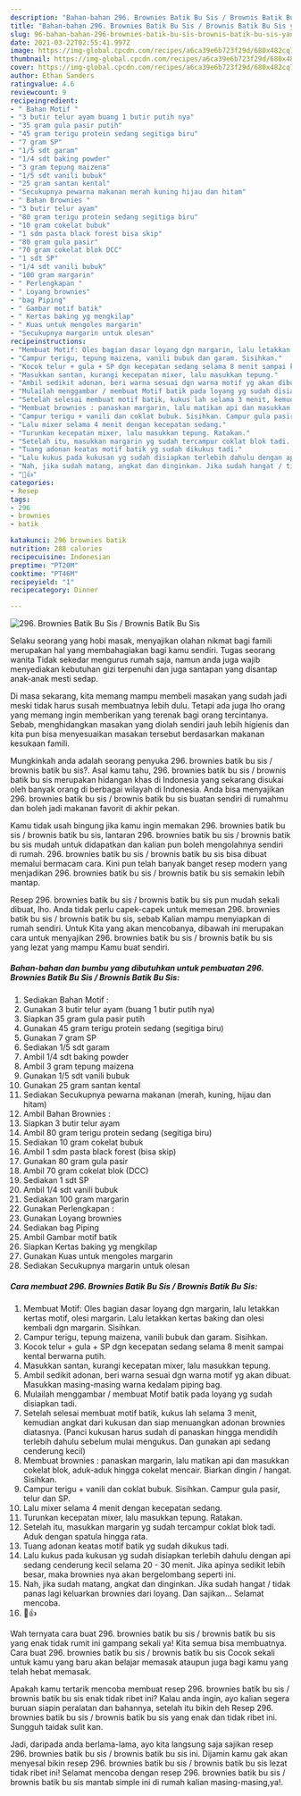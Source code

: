 ```yaml
---
description: "Bahan-bahan 296. Brownies Batik Bu Sis / Brownis Batik Bu Sis yang nikmat Untuk Jualan"
title: "Bahan-bahan 296. Brownies Batik Bu Sis / Brownis Batik Bu Sis yang nikmat Untuk Jualan"
slug: 96-bahan-bahan-296-brownies-batik-bu-sis-brownis-batik-bu-sis-yang-nikmat-untuk-jualan
date: 2021-03-22T02:55:41.997Z
image: https://img-global.cpcdn.com/recipes/a6ca39e6b723f29d/680x482cq70/296-brownies-batik-bu-sis-brownis-batik-bu-sis-foto-resep-utama.jpg
thumbnail: https://img-global.cpcdn.com/recipes/a6ca39e6b723f29d/680x482cq70/296-brownies-batik-bu-sis-brownis-batik-bu-sis-foto-resep-utama.jpg
cover: https://img-global.cpcdn.com/recipes/a6ca39e6b723f29d/680x482cq70/296-brownies-batik-bu-sis-brownis-batik-bu-sis-foto-resep-utama.jpg
author: Ethan Sanders
ratingvalue: 4.6
reviewcount: 9
recipeingredient:
- " Bahan Motif "
- "3 butir telur ayam buang 1 butir putih nya"
- "35 gram gula pasir putih"
- "45 gram terigu protein sedang segitiga biru"
- "7 gram SP"
- "1/5 sdt garam"
- "1/4 sdt baking powder"
- "3 gram tepung maizena"
- "1/5 sdt vanili bubuk"
- "25 gram santan kental"
- "Secukupnya pewarna makanan merah kuning hijau dan hitam"
- " Bahan Brownies "
- "3 butir telur ayam"
- "80 gram terigu protein sedang segitiga biru"
- "10 gram cokelat bubuk"
- "1 sdm pasta black forest bisa skip"
- "80 gram gula pasir"
- "70 gram cokelat blok DCC"
- "1 sdt SP"
- "1/4 sdt vanili bubuk"
- "100 gram margarin"
- " Perlengkapan "
- " Loyang brownies"
- "bag Piping"
- " Gambar motif batik"
- " Kertas baking yg mengkilap"
- " Kuas untuk mengoles margarin"
- "Secukupnya margarin untuk olesan"
recipeinstructions:
- "Membuat Motif: Oles bagian dasar loyang dgn margarin, lalu letakkan kertas motif, olesi margarin. Lalu letakkan kertas baking dan olesi kembali dgn margarin. Sisihkan."
- "Campur terigu, tepung maizena, vanili bubuk dan garam. Sisihkan."
- "Kocok telur + gula + SP dgn kecepatan sedang selama 8 menit sampai kental berwarna putih."
- "Masukkan santan, kurangi kecepatan mixer, lalu masukkan tepung."
- "Ambil sedikit adonan, beri warna sesuai dgn warna motif yg akan dibuat. Masukkan masing-masing warna kedalam piping bag."
- "Mulailah menggambar / membuat Motif batik pada loyang yg sudah disiapkan tadi."
- "Setelah selesai membuat motif batik, kukus lah selama 3 menit, kemudian angkat dari kukusan dan siap menuangkan adonan brownies diatasnya. (Panci kukusan harus sudah di panaskan hingga mendidih terlebih dahulu sebelum mulai mengukus. Dan gunakan api sedang cenderung kecil)"
- "Membuat brownies : panaskan margarin, lalu matikan api dan masukkan cokelat blok, aduk-aduk hingga cokelat mencair. Biarkan dingin / hangat. Sisihkan."
- "Campur terigu + vanili dan coklat bubuk. Sisihkan. Campur gula pasir, telur dan SP."
- "Lalu mixer selama 4 menit dengan kecepatan sedang."
- "Turunkan kecepatan mixer, lalu masukkan tepung. Ratakan."
- "Setelah itu, masukkan margarin yg sudah tercampur coklat blok tadi. Aduk dengan spatula hingga rata."
- "Tuang adonan keatas motif batik yg sudah dikukus tadi."
- "Lalu kukus pada kukusan yg sudah disiapkan terlebih dahulu dengan api sedang cenderung kecil selama 20 - 30 menit. Jika apinya sedikit lebih besar, maka brownies nya akan bergelombang seperti ini."
- "Nah, jika sudah matang, angkat dan dinginkan. Jika sudah hangat / tidak panas lagi keluarkan brownies dari loyang. Dan sajikan... Selamat mencoba."
- "🥰👍"
categories:
- Resep
tags:
- 296
- brownies
- batik

katakunci: 296 brownies batik 
nutrition: 288 calories
recipecuisine: Indonesian
preptime: "PT20M"
cooktime: "PT46M"
recipeyield: "1"
recipecategory: Dinner

---
```



![296. Brownies Batik Bu Sis / Brownis Batik Bu Sis](https://img-global.cpcdn.com/recipes/a6ca39e6b723f29d/680x482cq70/296-brownies-batik-bu-sis-brownis-batik-bu-sis-foto-resep-utama.jpg)

Selaku seorang yang hobi masak, menyajikan olahan nikmat bagi famili merupakan hal yang membahagiakan bagi kamu sendiri. Tugas seorang  wanita Tidak sekedar mengurus rumah saja, namun anda juga wajib menyediakan kebutuhan gizi terpenuhi dan juga santapan yang disantap anak-anak mesti sedap.

Di masa  sekarang, kita memang mampu membeli masakan yang sudah jadi meski tidak harus susah membuatnya lebih dulu. Tetapi ada juga lho orang yang memang ingin memberikan yang terenak bagi orang tercintanya. Sebab, menghidangkan masakan yang diolah sendiri jauh lebih higienis dan kita pun bisa menyesuaikan masakan tersebut berdasarkan makanan kesukaan famili. 



Mungkinkah anda adalah seorang penyuka 296. brownies batik bu sis / brownis batik bu sis?. Asal kamu tahu, 296. brownies batik bu sis / brownis batik bu sis merupakan hidangan khas di Indonesia yang sekarang disukai oleh banyak orang di berbagai wilayah di Indonesia. Anda bisa menyajikan 296. brownies batik bu sis / brownis batik bu sis buatan sendiri di rumahmu dan boleh jadi makanan favorit di akhir pekan.

Kamu tidak usah bingung jika kamu ingin memakan 296. brownies batik bu sis / brownis batik bu sis, lantaran 296. brownies batik bu sis / brownis batik bu sis mudah untuk didapatkan dan kalian pun boleh mengolahnya sendiri di rumah. 296. brownies batik bu sis / brownis batik bu sis bisa dibuat memalui bermacam cara. Kini pun telah banyak banget resep modern yang menjadikan 296. brownies batik bu sis / brownis batik bu sis semakin lebih mantap.

Resep 296. brownies batik bu sis / brownis batik bu sis pun mudah sekali dibuat, lho. Anda tidak perlu capek-capek untuk memesan 296. brownies batik bu sis / brownis batik bu sis, sebab Kalian mampu menyiapkan di rumah sendiri. Untuk Kita yang akan mencobanya, dibawah ini merupakan cara untuk menyajikan 296. brownies batik bu sis / brownis batik bu sis yang lezat yang mampu Kamu buat sendiri.

<!--inarticleads1-->

##### Bahan-bahan dan bumbu yang dibutuhkan untuk pembuatan 296. Brownies Batik Bu Sis / Brownis Batik Bu Sis:

1. Sediakan  Bahan Motif :
1. Gunakan 3 butir telur ayam (buang 1 butir putih nya)
1. Siapkan 35 gram gula pasir putih
1. Gunakan 45 gram terigu protein sedang (segitiga biru)
1. Gunakan 7 gram SP
1. Sediakan 1/5 sdt garam
1. Ambil 1/4 sdt baking powder
1. Ambil 3 gram tepung maizena
1. Gunakan 1/5 sdt vanili bubuk
1. Gunakan 25 gram santan kental
1. Sediakan Secukupnya pewarna makanan (merah, kuning, hijau dan hitam)
1. Ambil  Bahan Brownies :
1. Siapkan 3 butir telur ayam
1. Ambil 80 gram terigu protein sedang (segitiga biru)
1. Sediakan 10 gram cokelat bubuk
1. Ambil 1 sdm pasta black forest (bisa skip)
1. Gunakan 80 gram gula pasir
1. Ambil 70 gram cokelat blok (DCC)
1. Sediakan 1 sdt SP
1. Ambil 1/4 sdt vanili bubuk
1. Sediakan 100 gram margarin
1. Gunakan  Perlengkapan :
1. Gunakan  Loyang brownies
1. Sediakan bag Piping
1. Ambil  Gambar motif batik
1. Siapkan  Kertas baking yg mengkilap
1. Gunakan  Kuas untuk mengoles margarin
1. Sediakan Secukupnya margarin untuk olesan




<!--inarticleads2-->

##### Cara membuat 296. Brownies Batik Bu Sis / Brownis Batik Bu Sis:

1. Membuat Motif: Oles bagian dasar loyang dgn margarin, lalu letakkan kertas motif, olesi margarin. Lalu letakkan kertas baking dan olesi kembali dgn margarin. Sisihkan.
1. Campur terigu, tepung maizena, vanili bubuk dan garam. Sisihkan.
1. Kocok telur + gula + SP dgn kecepatan sedang selama 8 menit sampai kental berwarna putih.
1. Masukkan santan, kurangi kecepatan mixer, lalu masukkan tepung.
1. Ambil sedikit adonan, beri warna sesuai dgn warna motif yg akan dibuat. Masukkan masing-masing warna kedalam piping bag.
1. Mulailah menggambar / membuat Motif batik pada loyang yg sudah disiapkan tadi.
1. Setelah selesai membuat motif batik, kukus lah selama 3 menit, kemudian angkat dari kukusan dan siap menuangkan adonan brownies diatasnya. (Panci kukusan harus sudah di panaskan hingga mendidih terlebih dahulu sebelum mulai mengukus. Dan gunakan api sedang cenderung kecil)
1. Membuat brownies : panaskan margarin, lalu matikan api dan masukkan cokelat blok, aduk-aduk hingga cokelat mencair. Biarkan dingin / hangat. Sisihkan.
1. Campur terigu + vanili dan coklat bubuk. Sisihkan. Campur gula pasir, telur dan SP.
1. Lalu mixer selama 4 menit dengan kecepatan sedang.
1. Turunkan kecepatan mixer, lalu masukkan tepung. Ratakan.
1. Setelah itu, masukkan margarin yg sudah tercampur coklat blok tadi. Aduk dengan spatula hingga rata.
1. Tuang adonan keatas motif batik yg sudah dikukus tadi.
1. Lalu kukus pada kukusan yg sudah disiapkan terlebih dahulu dengan api sedang cenderung kecil selama 20 - 30 menit. Jika apinya sedikit lebih besar, maka brownies nya akan bergelombang seperti ini.
1. Nah, jika sudah matang, angkat dan dinginkan. Jika sudah hangat / tidak panas lagi keluarkan brownies dari loyang. Dan sajikan... Selamat mencoba.
1. 🥰👍




Wah ternyata cara buat 296. brownies batik bu sis / brownis batik bu sis yang enak tidak rumit ini gampang sekali ya! Kita semua bisa membuatnya. Cara buat 296. brownies batik bu sis / brownis batik bu sis Cocok sekali untuk kamu yang baru akan belajar memasak ataupun juga bagi kamu yang telah hebat memasak.

Apakah kamu tertarik mencoba membuat resep 296. brownies batik bu sis / brownis batik bu sis enak tidak ribet ini? Kalau anda ingin, ayo kalian segera buruan siapin peralatan dan bahannya, setelah itu bikin deh Resep 296. brownies batik bu sis / brownis batik bu sis yang enak dan tidak ribet ini. Sungguh taidak sulit kan. 

Jadi, daripada anda berlama-lama, ayo kita langsung saja sajikan resep 296. brownies batik bu sis / brownis batik bu sis ini. Dijamin kamu gak akan menyesal bikin resep 296. brownies batik bu sis / brownis batik bu sis lezat tidak ribet ini! Selamat mencoba dengan resep 296. brownies batik bu sis / brownis batik bu sis mantab simple ini di rumah kalian masing-masing,ya!.

